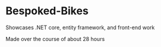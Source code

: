 # Bespoked-Bikes

Showcases .NET core, entity framework, and front-end work

Made over the course of about 28 hours
